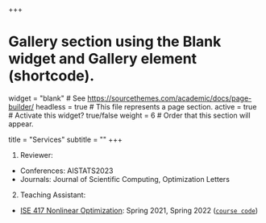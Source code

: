 +++
# Gallery section using the Blank widget and Gallery element (shortcode).
widget = "blank"  # See https://sourcethemes.com/academic/docs/page-builder/
headless = true  # This file represents a page section.
active = true  # Activate this widget? true/false
weight = 6 # Order that this section will appear.

title = "Services"
subtitle = ""
+++

1. Reviewer: 
  * Conferences: AISTATS2023
  * Journals: Journal of Scientific Computing, Optimization Letters
2. Teaching Assistant: 
  * [ISE 417 Nonlinear Optimization](https://coral.ise.lehigh.edu/danielprobinson/teaching/ise-417/): Spring 2021, Spring 2022 ([`course code`](https://github.com/daniel-p-robinson/nonlinear-optimization-course))

